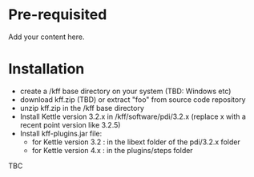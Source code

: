 # Pre-requisited #

Add your content here.


# Installation #

  * create a /kff base directory on your system (TBD: Windows etc)
  * download kff.zip (TBD) or extract "foo" from source code repository
  * unzip kff.zip in the /kff base directory
  * Install Kettle version 3.2.x in /kff/software/pdi/3.2.x (replace x with a recent point version like 3.2.5)
  * Install kff-plugins.jar file:
    * for Kettle version 3.2 : in the libext folder of the pdi/3.2.x folder
    * for Kettle version 4.x : in the plugins/steps folder

TBC